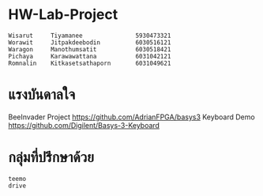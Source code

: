 # HW-Lab-Project
	Wisarut	  	Tiyamanee		      	5930473321 
	Worawit 	Jitpakdeebodin 			6030516121
	Waragon 	Manothumsatit 			6030518421
	Pichaya  	Karawawattana 	  		6031042121
	Romnalin 	Kitkasetsathaporn 		6031049621


# แรงบันดาลใจ
BeeInvader Project
	https://github.com/AdrianFPGA/basys3
Keyboard Demo
	https://github.com/Digilent/Basys-3-Keyboard

# กลุ่มที่ปรึกษาด้วย
	teemo
	drive

